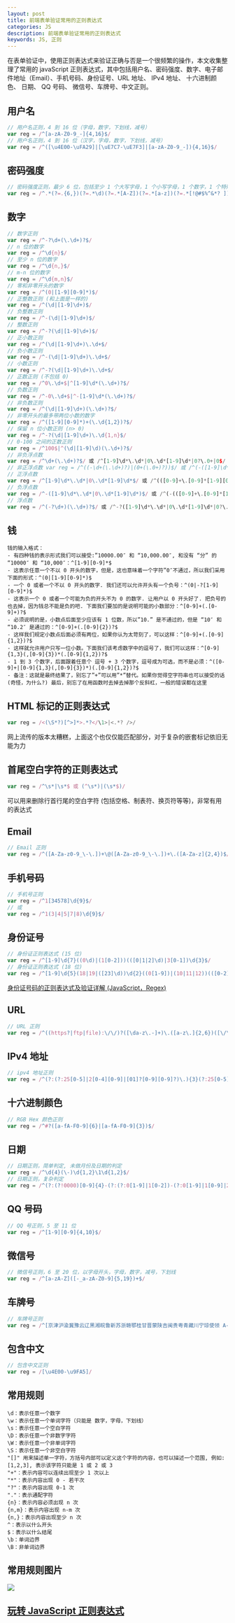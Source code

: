 ```yaml
---
layout: post
title: 前端表单验证常用的正则表达式
categories: JS
description: 前端表单验证常用的正则表达式
keywords: JS, 正则
---
```


在表单验证中，使用正则表达式来验证正确与否是一个很频繁的操作，本文收集整理了常用的 javaScript 正则表达式，其中包括用户名、密码强度、数字、电子邮件地址（Email）、手机号码、身份证号、URL 地址、 IPv4 地址、 十六进制颜色、 日期、 QQ 号码、 微信号、车牌号、中文正则。

## 用户名

```js
// 用户名正则，4 到 16 位（字母，数字，下划线，减号）
var reg = /^[a-zA-Z0-9_-]{4,16}$/
// 用户名正则，4 到 16 位（汉字，字母，数字，下划线，减号）
var reg = /^([\u4E00-\uFA29]|[\uE7C7-\uE7F3]|[a-zA-Z0-9_-]){4,16}$/
```

## 密码强度

```js
// 密码强度正则，最少 6 位，包括至少 1 个大写字母，1 个小写字母，1 个数字，1 个特殊字符
var reg = /^.*(?=.{6,})(?=.*\d)(?=.*[A-Z])(?=.*[a-z])(?=.*[!@#$%^&*? ]).*$/
```

## 数字

```js
// 数字正则
var reg = /^-?\d+(\.\d+)?$/
// n 位的数字
var reg = /^\d{n}$/
// 至少 n 位的数字
var reg = /^\d{n,}$/
// m-n 位的数字
var reg = /^\d{m,n}$/
// 零和非零开头的数字
var reg = /^(0|[1-9][0-9]*)$/
// 正整数正则 (和上面是一样的)
var reg = /^(\d|[1-9]\d+)$/
// 负整数正则
var reg = /^-(\d|[1-9]\d+)$/
// 整数正则
var reg = /^-?(\d|[1-9]\d+)$/
// 正小数正则
var reg = /^(\d|[1-9]\d+)\.\d+$/
// 负小数正则
var reg = /^-(\d|[1-9]\d+)\.\d+$/
// 小数正则
var reg = /^-?(\d|[1-9]\d+)\.\d+$/
// 正数正则 (不包括 0)
var reg = /^0\.\d+$|^[1-9]\d*(\.\d+)?$/
// 负数正则
var reg = /^-0\.\d+$|^-[1-9]\d*(\.\d+)?$/
// 非负数正则
var reg = /^(\d|[1-9]\d+)(\.\d+)?$/
// 非零开头的最多带两位小数的数字
var reg = /^([1-9][0-9]*)+(\.\d{1,2})?$/
// 保留 n 位小数正则 (n> 0)
var reg = /^-?(\d|[1-9]\d+)\.\d{1,n}$/
// 0-100 之间的正数正则
var reg = /^100$|^(\d|[1-9]\d)(\.\d+)?$/
// 非负浮点数
var reg = /^\d+(\.\d+)?$/ 或 /^[1-9]\d*\.\d*|0\.\d*[1-9]\d*|0?\.0+|0$/
// 非正浮点数 var reg = /^((-\d+(\.\d+)?)|(0+(\.0+)?))$/ 或 /^(-([1-9]\d*\.\d*|0\.\d*[1-9]\d*))|0?\.0+|0$/
// 正浮点数
var reg = /^[1-9]\d*\.\d*|0\.\d*[1-9]\d*$/ 或 /^(([0-9]+\.[0-9]*[1-9][0-9]*)|([0-9]*[1-9][0-9]*\.[0-9]+)|([0-9]*[1-9][0-9]*))$/
// 负浮点数
var reg = /^-([1-9]\d*\.\d*|0\.\d*[1-9]\d*)$/ 或 /^(-(([0-9]+\.[0-9]*[1-9][0-9]*)|([0-9]*[1-9][0-9]*\.[0-9]+)|([0-9]*[1-9][0-9]*)))$/
// 浮点数
var reg = /^(-?\d+)(\.\d+)?$/ 或 /^-?([1-9]\d*\.\d*|0\.\d*[1-9]\d*|0?\.0+|0)$/
```

## 钱

```
钱的输入格式：
- 有四种钱的表示形式我们可以接受:”10000.00″ 和 “10,000.00″, 和没有 “分” 的 “10000″ 和 “10,000″：^[1-9][0-9]*$
- 这表示任意一个不以 0 开头的数字，但是，这也意味着一个字符”0″不通过，所以我们采用下面的形式：^(0|[1-9][0-9]*)$
- 一个 0 或者一个不以 0 开头的数字. 我们还可以允许开头有一个负号：^(0|-?[1-9][0-9]*)$
- 这表示一个 0 或者一个可能为负的开头不为 0 的数字. 让用户以 0 开头好了. 把负号的也去掉，因为钱总不能是负的吧. 下面我们要加的是说明可能的小数部分：^[0-9]+(.[0-9]+)?$
- 必须说明的是，小数点后面至少应该有 1 位数，所以”10.” 是不通过的，但是 “10″ 和 “10.2″ 是通过的：^[0-9]+(.[0-9]{2})?$
- 这样我们规定小数点后面必须有两位，如果你认为太苛刻了，可以这样：^[0-9]+(.[0-9]{1,2})?$
- 这样就允许用户只写一位小数。下面我们该考虑数字中的逗号了，我们可以这样：^[0-9]{1,3}(,[0-9]{3})*(.[0-9]{1,2})?$
- 1 到 3 个数字，后面跟着任意个 逗号 + 3 个数字，逗号成为可选，而不是必须：^([0-9]+|[0-9]{1,3}(,[0-9]{3})*)(.[0-9]{1,2})?$
- 备注：这就是最终结果了，别忘了”+”可以用”*”替代。如果你觉得空字符串也可以接受的话 (奇怪，为什么?) 最后，别忘了在用函数时去掉去掉那个反斜杠，一般的错误都在这里
```

## HTML 标记的正则表达式

```js
var reg = /<(\S*?)[^>]*>.*?</\1>|<.*? />/
```

网上流传的版本太糟糕，上面这个也仅仅能匹配部分，对于复杂的嵌套标记依旧无能为力

## 首尾空白字符的正则表达式

```js
var reg = /^\s*|\s*$ 或 (^\s*)|(\s*$)/
```

可以用来删除行首行尾的空白字符 (包括空格、制表符、换页符等等)，非常有用的表达式

## Email

```js
// Email 正则
var reg = /^([A-Za-z0-9_\-\.])+\@([A-Za-z0-9_\-\.])+\.([A-Za-z]{2,4})$/
```

## 手机号码

```js
// 手机号正则
var reg = /^1[34578]\d{9}$/
// 或
var reg = /^1(3|4|5|7|8)\d{9}$/
```

## 身份证号

```js
// 身份证正则表达式 (15 位)
var reg = /^[1-9]\d{7}((0\d)|(1[0-2]))(([0|1|2]\d)|3[0-1])\d{3}$/
// 身份证正则表达式 (18 位)
var reg = /^[1-9]\d{5}(18|19|([23]\d))\d{2}((0[1-9])|(10|11|12))(([0-2][1-9])|10|20|30|31)\d{3}[0-9Xx]$/
```

[身份证号码的正则表达式及验证详解 (JavaScript，Regex)](http://www.42du.cn/p/41)

## URL

```js
// URL 正则
var reg = /^((https?|ftp|file):\/\/)?([\da-z\.-]+)\.([a-z\.]{2,6})([\/\w \.-]*)*\/?$/
```

## IPv4 地址

```js
// ipv4 地址正则
var reg = /^(?:(?:25[0-5]|2[0-4][0-9]|[01]?[0-9][0-9]?)\.){3}(?:25[0-5]|2[0-4][0-9]|[01]?[0-9][0-9]?)$/
```

## 十六进制颜色

```js
// RGB Hex 颜色正则
var reg = /^#?([a-fA-F0-9]{6}|[a-fA-F0-9]{3})$/
```

## 日期

```js
// 日期正则，简单判定, 未做月份及日期的判定
var reg = /^\d{4}(\-)\d{1,2}\1\d{1,2}$/
// 日期正则，复杂判定
var reg = /^(?:(?!0000)[0-9]{4}-(?:(?:0[1-9]|1[0-2])-(?:0[1-9]|1[0-9]|2[0-8])|(?:0[13-9]|1[0-2])-(?:29|30)|(?:0[13578]|1[02])-31)|(?:[0-9]{2}(?:0[48]|[2468][048]|[13579][26])|(?:0[48]|[2468][048]|[13579][26])00)-02-29)$/
```

## QQ 号码

```js
// QQ 号正则，5 至 11 位
var reg = /^[1-9][0-9]{4,10}$/
```

## 微信号

```js
// 微信号正则，6 至 20 位，以字母开头，字母，数字，减号，下划线
var reg = /^[a-zA-Z]([-_a-zA-Z0-9]{5,19})+$/
```

## 车牌号

```js
// 车牌号正则
var reg = /^[京津沪渝冀豫云辽黑湘皖鲁新苏浙赣鄂桂甘晋蒙陕吉闽贵粤青藏川宁琼使领 A-Z]{1}[A-Z]{1}[A-Z0-9]{4}[A-Z0-9 挂学警港澳]{1}$/
```

## 包含中文

```js
// 包含中文正则
var reg = /[\u4E00-\u9FA5]/
```

## 常用规则

```
\d：表示任意一个数字
\w：表示任意一个单词字符（只能是 数字，字母，下划线）
\s：表示任意一个空白字符
\D：表示任意一个非数字字符
\W：表示任意一个非单词字符
\S：表示任意一个非空白字符
"[]" 用来描述单一字符，方括号内部可以定义这个字符的内容，也可以描述一个范围, 例如:[1,2,3], 表示该字符只能是 1 或 2 或 3
"+"：表示内容可以连续出现至少 1 次以上
"*"：表示内容出现 0 - 若干次
"?"：表示内容出现 0-1 次
"."：表示通配字符
{n}：表示内容必须出现 n 次
{n,m}：表示内容出现 n-m 次
{n,}：表示内容出现至少 n 次
^：表示以什么开头
$：表示以什么结尾
\b：单词边界
\B：非单词边界
```

## 常用规则图片

![](/assets/images/posts/js/regex-help.png)

## [玩转 JavaScript 正则表达式](http://imweb.io/topic/56e804ef1a5f05dc50643106)
